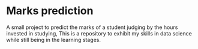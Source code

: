 # Marks prediction
A small project to predict the marks of a student judging by the hours invested in studying, This is a repository to exhibit my skills in data science while still being in the learning stages. 
